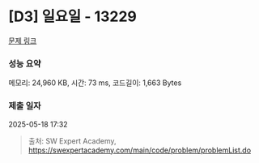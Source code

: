 # [D3] 일요일 - 13229 

[문제 링크](https://swexpertacademy.com/main/code/problem/problemDetail.do?contestProbId=AX0SaDW6L2oDFASs) 

### 성능 요약

메모리: 24,960 KB, 시간: 73 ms, 코드길이: 1,663 Bytes

### 제출 일자

2025-05-18 17:32



> 출처: SW Expert Academy, https://swexpertacademy.com/main/code/problem/problemList.do